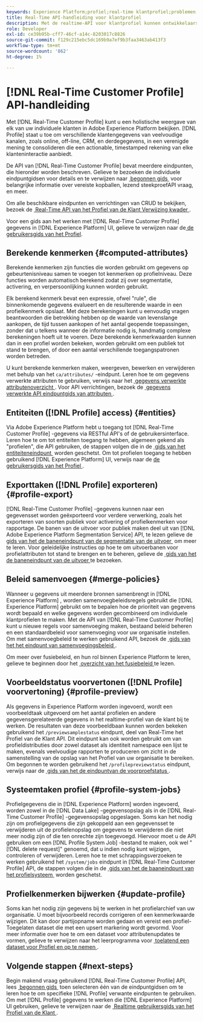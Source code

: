 ```yaml
---
keywords: Experience Platform;profiel;real-time klantprofiel;problemen;API;verenigd profiel;verenigd profiel;verenigd;Profiel;rtcp;inschakelen profiel;Profiel inschakelen
title: Real-Time API-handleiding voor klantprofiel
description: Met de realtime-API voor klantprofiel kunnen ontwikkelaars profielgegevens verkennen en ermee werken, waaronder weergaveprofielen, beleid voor samenvoegen maken en bijwerken, profielgegevens exporteren of samplen en profielgegevens verwijderen die niet langer vereist zijn of die door een fout zijn toegevoegd. Volg deze gids voor het uitvoeren van de belangrijkste bewerkingen met de API.
role: Developer
exl-id: ce39b95b-cff7-46cf-a14c-8203017c8826
source-git-commit: f129c215ebc5dc169b9a7ef9b3faa3463ab413f3
workflow-type: tm+mt
source-wordcount: '862'
ht-degree: 1%

---
```


# [!DNL Real-Time Customer Profile] API-handleiding

Met [!DNL Real-Time Customer Profile] kunt u een holistische weergave van elk van uw individuele klanten in Adobe Experience Platform bekijken. [!DNL Profile] staat u toe om verschillende klantengegevens van veelvoudige kanalen, zoals online, off-line, CRM, en derdegegevens, in een verenigde mening te consolideren die een actionable, timestamped rekening van elke klanteninteractie aanbiedt.

De API van [!DNL Real-Time Customer Profile] bevat meerdere eindpunten, die hieronder worden beschreven. Gelieve te bezoeken de individuele eindpuntgidsen voor details en te verwijzen naar [&#x200B; begonnen gids &#x200B;](getting-started.md) voor belangrijke informatie over vereiste kopballen, lezend steekproefAPI vraag, en meer.

Om alle beschikbare eindpunten en verrichtingen van CRUD te bekijken, bezoek de [&#x200B; Real-Time API van het Profiel van de Klant Verwijzing kwader &#x200B;](https://www.adobe.com/go/profile-apis-en).

Voor een gids aan het werken met [!DNL Real-Time Customer Profile] gegevens in [!DNL Experience Platform] UI, gelieve te verwijzen naar de [&#x200B; de gebruikersgids van het Profiel &#x200B;](../ui/user-guide.md).

## Berekende kenmerken {#computed-attributes}

Berekende kenmerken zijn functies die worden gebruikt om gegevens op gebeurtenisniveau samen te voegen tot kenmerken op profielniveau. Deze functies worden automatisch berekend zodat zij over segmentatie, activering, en verpersoonlijking kunnen worden gebruikt.

Elk berekend kenmerk bevat een expressie, ofwel &quot;rule&quot;, die binnenkomende gegevens evalueert en de resulterende waarde in een profielkenmerk opslaat. Met deze berekeningen kunt u eenvoudig vragen beantwoorden die betrekking hebben op de waarde van levenslange aankopen, de tijd tussen aankopen of het aantal geopende toepassingen, zonder dat u telkens wanneer de informatie nodig is, handmatig complexe berekeningen hoeft uit te voeren. Deze berekende kenmerkwaarden kunnen dan in een profiel worden bekeken, worden gebruikt om een publiek tot stand te brengen, of door een aantal verschillende toegangspatronen worden betreden.

U kunt berekende kenmerken maken, weergeven, bewerken en verwijderen met behulp van het `ca/attributes/` -eindpunt. Leren hoe te om gegevens verwerkte attributen te gebruiken, verwijs naar het [&#x200B; gegevens verwerkte attributenoverzicht &#x200B;](../computed-attributes/overview.md). Voor API verrichtingen, bezoek de [&#x200B; gegevens verwerkte API eindpuntgids van attributen &#x200B;](../computed-attributes/api.md).

## Entiteiten ([!DNL Profile] access) {#entities}

Via Adobe Experience Platform hebt u toegang tot [!DNL Real-Time Customer Profile] -gegevens via RESTful API&#39;s of de gebruikersinterface. Leren hoe te om tot entiteiten toegang te hebben, algemeen gekend als &quot;profielen&quot;, die API gebruiken, de stappen volgen die in de [&#x200B; gids van het entiteiteneindpunt &#x200B;](entities.md) worden geschetst. Om tot profielen toegang te hebben gebruikend [!DNL Experience Platform] UI, verwijs naar de [&#x200B; de gebruikersgids van het Profiel &#x200B;](../ui/user-guide.md).

## Exporttaken ([!DNL Profile] exporteren) {#profile-export}

[!DNL Real-Time Customer Profile] -gegevens kunnen naar een gegevensset worden geëxporteerd voor verdere verwerking, zoals het exporteren van soorten publiek voor activering of profielkenmerken voor rapportage. De banen van de uitvoer voor publiek maken deel uit van [!DNL Adobe Experience Platform Segmentation Service] API, te lezen gelieve de [&#x200B; gids van het de baneneindpunt van de segmentatie van de uitvoer &#x200B;](../../profile/api/export-jobs.md) om meer te leren. Voor geleidelijke instructies op hoe te om uitvoerbanen voor profielattributen tot stand te brengen en te beheren, gelieve de [&#x200B; gids van het de baneneindpunt van de uitvoer &#x200B;](export-jobs.md) te bezoeken.

## Beleid samenvoegen {#merge-policies}

Wanneer u gegevens uit meerdere bronnen samenbrengt in [!DNL Experience Platform] , worden samenvoegbeleidsregels gebruikt die [!DNL Experience Platform] gebruikt om te bepalen hoe de prioriteit van gegevens wordt bepaald en welke gegevens worden gecombineerd om individuele klantprofielen te maken. Met de API van [!DNL Real-Time Customer Profile] kunt u nieuwe regels voor samenvoeging maken, bestaand beleid beheren en een standaardbeleid voor samenvoeging voor uw organisatie instellen. Om met samenvoegbeleid te werken gebruikend API, bezoek de [&#x200B; gids van het het eindpunt van samenvoegingsbeleid &#x200B;](merge-policies.md).

Om meer over fusiebeleid, en hun rol binnen Experience Platform te leren, gelieve te beginnen door het [&#x200B; overzicht van het fusiebeleid &#x200B;](../merge-policies/overview.md) te lezen.

## Voorbeeldstatus voorvertonen ([!DNL Profile] voorvertoning) {#profile-preview}

Als gegevens in Experience Platform worden ingevoerd, wordt een voorbeeldtaak uitgevoerd om het aantal profielen en andere gegevensgerelateerde gegevens in het realtime-profiel van de klant bij te werken. De resultaten van deze voorbeeldbaan kunnen worden bekeken gebruikend het `/previewsamplestatus` eindpunt, deel van Real-Time het Profiel van de Klant API. Dit eindpunt kan ook worden gebruikt om van profieldistributies door zowel dataset als identiteit namespace een lijst te maken, evenals veelvoudige rapporten te produceren om zicht in de samenstelling van de opslag van het Profiel van uw organisatie te bereiken.  Om begonnen te worden gebruikend het `/profilepreviewstatus` eindpunt, verwijs naar de [&#x200B; gids van het de eindpuntvan de voorproefstatus &#x200B;](preview-sample-status.md).

## Systeemtaken profiel {#profile-system-jobs}

Profielgegevens die in [!DNL Experience Platform] worden ingevoerd, worden zowel in de [!DNL Data Lake] -gegevensopslag als in de [!DNL Real-Time Customer Profile] -gegevensopslag opgeslagen. Soms kan het nodig zijn om profielgegevens die zijn gekoppeld aan een gegevensset te verwijderen uit de profielenopslag om gegevens te verwijderen die niet meer nodig zijn of die ten onrechte zijn toegevoegd. Hiervoor moet u de API gebruiken om een [!DNL Profile System Job] -bestand te maken, ook wel &quot;[!DNL delete request]&quot; genoemd, dat u indien nodig kunt wijzigen, controleren of verwijderen. Leren hoe te met schrappingsverzoeken te werken gebruikend het `/system/jobs` eindpunt in [!DNL Real-Time Customer Profile] API, de stappen volgen die in de [&#x200B; gids van het de baaneindpunt van het profielsysteem &#x200B;](profile-system-jobs.md) worden geschetst.

## Profielkenmerken bijwerken {#update-profile}

Soms kan het nodig zijn gegevens bij te werken in het profielarchief van uw organisatie. U moet bijvoorbeeld records corrigeren of een kenmerkwaarde wijzigen. Dit kan door partijopname worden gedaan en vereist een profiel-Toegelaten dataset die met een upsert markering wordt gevormd. Voor meer informatie over hoe te om een dataset voor attributenupdates te vormen, gelieve te verwijzen naar het leerprogramma voor [&#x200B; toelatend een dataset voor Profiel en op te nemen &#x200B;](../../catalog/datasets/enable-upsert.md).

## Volgende stappen {#next-steps}

Begin makend vraag gebruikend [!DNL Real-Time Customer Profile] API, lees [&#x200B; begonnen gids &#x200B;](getting-started.md) toen selecteren één van de eindpuntgidsen om te leren hoe te om specifieke [!DNL Profile] verwante eindpunten te gebruiken. Om met [!DNL Profile] gegevens te werken die [!DNL Experience Platform] UI gebruiken, gelieve te verwijzen naar de [&#x200B; Realtime gebruikersgids van het Profiel van de Klant &#x200B;](../ui/user-guide.md).
